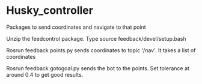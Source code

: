 # Husky_controller
Packages to send coordinates and navigate to that point


Unzip the feedcontrol package. Type source feedback/devel/setup.bash

Rosrun feedback points.py sends coordinates to topic '/nav'. It takes a list of coordinates

Rosrun feedback gotogoal.py sends the bot to the points. Set tolerance at around 0.4 to get good results.
